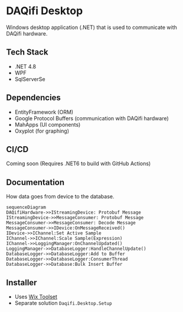 # DAQifi Desktop

Windows desktop application (.NET) that is used to communicate with DAQifi hardware.

## Tech Stack

- .NET 4.8
- WPF
- SqlServerSe

## Dependencies

- EntityFramework (ORM)
- Google Protocol Buffers (communication with DAQifi hardware)
- MahApps (UI components)
- Oxyplot (for graphing)

## CI/CD

Coming soon (Requires .NET6 to build with GitHub Actions)

## Documentation

How data goes from device to the database.

```mermaid
sequenceDiagram
DAQifiHardware->>IStreamingDevice: Protobuf Message
IStreamingDevice->>MessageConsumer: Protobuf Message
MessageConsumer->>MessageConsumer: Decode Message
MessageConsumer->>IDevice:OnMessageReceived()
IDevice->>IChannel:Set Active Sample
IChannel->>IChannel:Scale Sample(Expression)
IChannel->>LoggingManager:OnChannelUpdated()
LoggingManager->>DatabaseLogger:HandleChannelUpdate()
DatabaseLogger->>DatabaseLogger:Add to Buffer
DatabaseLogger->>DatabaseLogger:ConsumerThread
DatabaseLogger->>Database:Bulk Insert Buffer
```

## Installer

- Uses [Wix Toolset](https://wixtoolset.org/)
- Separate solution `Daqifi.Desktop.Setup`
